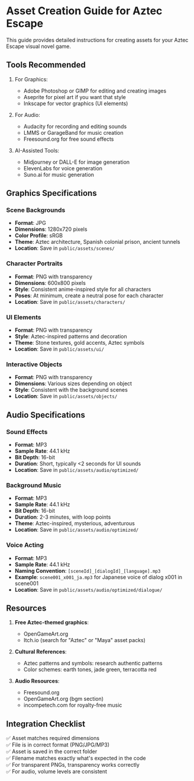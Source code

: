 # Asset Creation Guide for Aztec Escape

This guide provides detailed instructions for creating assets for your Aztec Escape visual novel game.

## Tools Recommended

1. For Graphics:
   - Adobe Photoshop or GIMP for editing and creating images
   - Aseprite for pixel art if you want that style
   - Inkscape for vector graphics (UI elements)

2. For Audio:
   - Audacity for recording and editing sounds
   - LMMS or GarageBand for music creation
   - Freesound.org for free sound effects

3. AI-Assisted Tools:
   - Midjourney or DALL-E for image generation
   - ElevenLabs for voice generation
   - Suno.ai for music generation

## Graphics Specifications

### Scene Backgrounds
- **Format**: JPG
- **Dimensions**: 1280x720 pixels
- **Color Profile**: sRGB
- **Theme**: Aztec architecture, Spanish colonial prison, ancient tunnels
- **Location**: Save in `public/assets/scenes/`

### Character Portraits
- **Format**: PNG with transparency
- **Dimensions**: 600x800 pixels 
- **Style**: Consistent anime-inspired style for all characters
- **Poses**: At minimum, create a neutral pose for each character
- **Location**: Save in `public/assets/characters/`

### UI Elements
- **Format**: PNG with transparency
- **Style**: Aztec-inspired patterns and decoration
- **Theme**: Stone textures, gold accents, Aztec symbols
- **Location**: Save in `public/assets/ui/`

### Interactive Objects
- **Format**: PNG with transparency
- **Dimensions**: Various sizes depending on object
- **Style**: Consistent with the background scenes
- **Location**: Save in `public/assets/objects/`

## Audio Specifications

### Sound Effects
- **Format**: MP3
- **Sample Rate**: 44.1 kHz
- **Bit Depth**: 16-bit
- **Duration**: Short, typically <2 seconds for UI sounds
- **Location**: Save in `public/assets/audio/optimized/`

### Background Music
- **Format**: MP3
- **Sample Rate**: 44.1 kHz
- **Bit Depth**: 16-bit
- **Duration**: 2-3 minutes, with loop points
- **Theme**: Aztec-inspired, mysterious, adventurous
- **Location**: Save in `public/assets/audio/optimized/`

### Voice Acting
- **Format**: MP3
- **Sample Rate**: 44.1 kHz
- **Naming Convention**: `[sceneId]_[dialogId]_[language].mp3`
- **Example**: `scene001_x001_ja.mp3` for Japanese voice of dialog x001 in scene001
- **Location**: Save in `public/assets/audio/optimized/dialogue/`

## Resources

1. **Free Aztec-themed graphics**: 
   - OpenGameArt.org
   - Itch.io (search for "Aztec" or "Maya" asset packs)

2. **Cultural References**:
   - Aztec patterns and symbols: research authentic patterns
   - Color schemes: earth tones, jade green, terracotta red

3. **Audio Resources**:
   - Freesound.org
   - OpenGameArt.org (bgm section)
   - incompetech.com for royalty-free music

## Integration Checklist

✅ Asset matches required dimensions  
✅ File is in correct format (PNG/JPG/MP3)  
✅ Asset is saved in the correct folder  
✅ Filename matches exactly what's expected in the code  
✅ For transparent PNGs, transparency works correctly  
✅ For audio, volume levels are consistent
